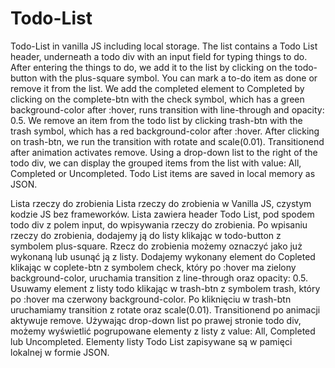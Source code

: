 # Todo-List

Todo-List in vanilla JS including local storage.
The list contains a Todo List header, underneath a todo div with an input field for typing things to do.
After entering the things to do, we add it to the list by clicking on the todo-button with the plus-square symbol.
You can mark a to-do item as done or remove it from the list.
We add the completed element to Completed by clicking on the complete-btn with the check symbol,
which has a green background-color after :hover, runs transition with line-through and opacity: 0.5.
We remove an item from the todo list by clicking trash-btn with the trash symbol, which has a red background-color after :hover.
After clicking on trash-btn, we run the transition with rotate and scale(0.01). Transitionend after animation activates remove.
Using a drop-down list to the right of the todo div, we can display the grouped items from the list with value:
All, Completed or Uncompleted.
Todo List items are saved in local memory as JSON.

Lista rzeczy do zrobienia
Lista rzeczy do zrobienia w Vanilla JS, czystym kodzie JS bez frameworków.
Lista zawiera header Todo List, pod spodem todo div z polem input, do wpisywania rzeczy do zrobienia.
Po wpisaniu rzeczy do zrobienia, dodajemy ją do listy klikając w todo-button z symbolem plus-square.
Rzecz do zrobienia możemy oznaczyć jako już wykonaną lub usunąć ją z listy.
Dodajemy wykonany element do Copleted klikając w coplete-btn z symbolem check,
który po :hover ma zielony background-color, uruchamia transition z line-through oraz opacity: 0.5.
Usuwamy element z listy todo klikając w trash-btn z symbolem trash, który po :hover ma czerwony background-color.
Po kliknięciu w trash-btn uruchamiamy transition z rotate oraz scale(0.01). Transitionend po animacji aktywuje remove.
Używając drop-down list po prawej stronie todo div, możemy wyświetlić pogrupowane elementy z listy z value:
All, Completed lub Uncompleted.
Elementy listy Todo List zapisywane są w pamięci lokalnej w formie JSON.
